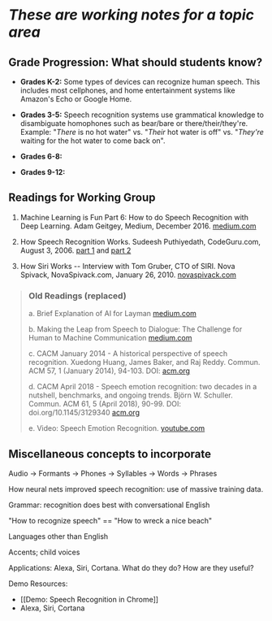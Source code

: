 # _These are working notes for a topic area_

## Grade Progression: What should students know?

* **Grades K-2:** Some types of devices can recognize human speech. This includes most cellphones, and home entertainment systems like Amazon's Echo or Google Home.

* **Grades 3-5:** Speech recognition systems use grammatical knowledge to disambiguate homophones such as bear/bare or there/their/they're. Example: "_There_ is no hot water" vs. "_Their_ hot water is off" vs. "_They're_ waiting for the hot water to come back on".

* **Grades 6-8:**

* **Grades 9-12:** 


## Readings for Working Group ##
1. Machine Learning is Fun Part 6: How to do Speech Recognition with Deep Learning. Adam Geitgey, Medium, December 2016. [medium.com](https://medium.com/@ageitgey/machine-learning-is-fun-part-6-how-to-do-speech-recognition-with-deep-learning-28293c162f7a)

2. How Speech Recognition Works. Sudeesh Puthiyedath, CodeGuru.com, August 3, 2006. [part 1](https://www.codeguru.com/cpp/g-m/multimedia/audio/article.php/c12363/How-Speech-Recognition-Works.htm) and [part 2](https://www.codeguru.com/cpp/g-m/multimedia/audio/article.php/c12363/How-Speech-Recognition-Works.htm#page-2)

3. How Siri Works -- Interview with Tom Gruber, CTO of SIRI. Nova Spivack, NovaSpivack.com, January 26, 2010. [novaspivack.com](http://www.novaspivack.com/technology/how-hisiri-works-interview-with-tom-gruber-cto-of-siri)

>### Old Readings (replaced) ###
> a. Brief Explanation of AI for Layman [medium.com](https://medium.com/datadriveninvestor/what-is-ai-a-brief-explanation-for-layman-f79f368702ea)
>
> b. Making the Leap from Speech to Dialogue: The Challenge for Human to Machine Communication [medium.com](https://medium.com/datadriveninvestor/making-the-leap-from-speech-to-dialogue-the-challenge-for-human-to-machine-communication-cd33137c9b6d)
>
> c. CACM January 2014 -  A historical perspective of speech recognition. Xuedong Huang, James Baker, and Raj Reddy. Commun. ACM 57, 1 (January 2014), 94-103. DOI: [acm.org](https://doi.org/10.1145/2500887)
>
> d. CACM April 2018 - Speech emotion recognition: two decades in a nutshell, benchmarks, and ongoing trends. Björn W. Schuller. Commun. ACM 61, 5 (April 2018), 90-99. DOI: doi.org/10.1145/3129340 [acm.org](https://doi.org/10.1145/3129340)
>
> e. Video: Speech Emotion Recognition. [youtube.com](https://www.youtube.com/watch?v=A9UvEc_ISfQ)

## Miscellaneous concepts to incorporate

Audio -> Formants -> Phones -> Syllables -> Words -> Phrases

How neural nets improved speech recognition: use of massive training data.

Grammar: recognition does best with conversational English

"How to recognize speech" == "How to wreck a nice beach"

Languages other than English

Accents; child voices

Applications: Alexa, Siri, Cortana. What do they do? How are they useful?

Demo Resources: 
* [[Demo: Speech Recognition in Chrome]]
* Alexa, Siri, Cortana